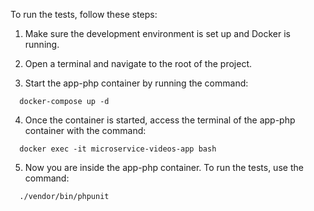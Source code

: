 To run the tests, follow these steps:

1. Make sure the development environment is set up and Docker is running.

2. Open a terminal and navigate to the root of the project.

3. Start the app-php container by running the command:
```
  docker-compose up -d
```

4. Once the container is started, access the terminal of the app-php container with the command:
```
  docker exec -it microservice-videos-app bash
```

5. Now you are inside the app-php container. To run the tests, use the command:
```
  ./vendor/bin/phpunit
```
